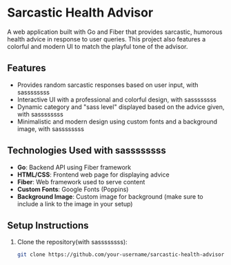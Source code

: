 # Sarcastic Health Advisor

A web application built with Go and Fiber that provides sarcastic, humorous health advice in response to user queries. This project also features a colorful and modern UI to match the playful tone of the advisor.

## Features
- Provides random sarcastic responses based on user input, with sassssssss
- Interactive UI with a professional and colorful design, with sassssssss
- Dynamic category and "sass level" displayed based on the advice given, with sassssssss
- Minimalistic and modern design using custom fonts and a background image, with sassssssss

## Technologies Used with sassssssss
- **Go**: Backend API using Fiber framework
- **HTML/CSS**: Frontend web page for displaying advice
- **Fiber**: Web framework used to serve content
- **Custom Fonts**: Google Fonts (Poppins)
- **Background Image**: Custom image for background (make sure to include a link to the image in your setup)

## Setup Instructions
1. Clone the repository(with sassssssss):
   ```bash
   git clone https://github.com/your-username/sarcastic-health-advisor.git
